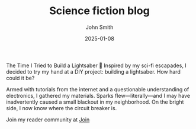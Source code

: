 ﻿---
layout: layouts/post.njk
author: "John Smith"
title: Science fiction blog
tags: post
description: diy lightsaber
date: 2025-01-08
---

The Time I Tried to Build a Lightsaber 🔧
Inspired by my sci-fi escapades, I decided to try my hand at a DIY project: building a lightsaber. How hard could it be?

Armed with tutorials from the internet and a questionable understanding of electronics, I gathered my materials. Sparks flew—literally—and I may have inadvertently caused a small blackout in my neighborhood. On the bright side, I now know where the circuit breaker is.

Join my reader community at <a href="{% link 'join' %}">Join</a>